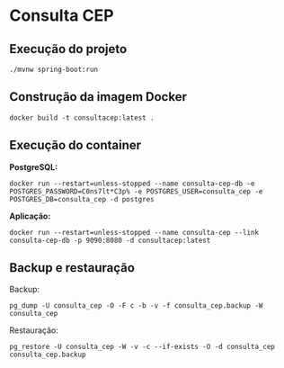 Consulta CEP
============

Execução do projeto
-------------------

```
./mvnw spring-boot:run
```

Construção da imagem Docker
---------------------------

```
docker build -t consultacep:latest .
```

Execução do container
---------------------

**PostgreSQL:** 

```
docker run --restart=unless-stopped --name consulta-cep-db -e POSTGRES_PASSWORD=C0ns7lt*C3p% -e POSTGRES_USER=consulta_cep -e POSTGRES_DB=consulta_cep -d postgres
```

**Aplicação:**

```
docker run --restart=unless-stopped --name consulta-cep --link consulta-cep-db -p 9090:8080 -d consultacep:latest
```

Backup e restauração
--------------------

Backup:

```
pg_dump -U consulta_cep -O -F c -b -v -f consulta_cep.backup -W consulta_cep
```

Restauração:

```
pg_restore -U consulta_cep -W -v -c --if-exists -O -d consulta_cep consulta_cep.backup
```